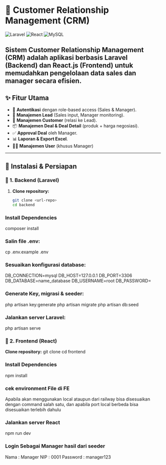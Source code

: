 # 🌟 Customer Relationship Management (CRM)

![Laravel](https://img.shields.io/badge/Laravel-10.x-red?style=for-the-badge&logo=laravel)
![React](https://img.shields.io/badge/React-18.x-61DAFB?style=for-the-badge&logo=react)
![MySQL](https://img.shields.io/badge/MySQL-8.x-4479A1?style=for-the-badge&logo=mysql)

Sistem **Customer Relationship Management (CRM)** adalah aplikasi berbasis **Laravel (Backend)** dan **React.js (Frontend)** untuk memudahkan pengelolaan data **sales** dan **manager** secara efisien.  
---

## ✨ Fitur Utama
- 🔑 **Autentikasi** dengan role-based access (Sales & Manager).
- 👤 **Manajemen Lead** (Sales input, Manager monitoring).
- 🧾 **Manajemen Customer** (relasi ke Lead).
- 📦 **Manajemen Deal & Deal Detail** (produk + harga negosiasi).
- ✅ **Approval Deal** oleh Manager.
- 📊 **Laporan & Export Excel**.
- 👨‍💼 **Manajemen User** (khusus Manager)
---

## 🚀 Instalasi & Persiapan

### 🔹 1. Backend (Laravel)

1. **Clone repository:**
   ```bash
   git clone <url-repo>
   cd backend

### Install Dependencies

composer install

### Salin file .env:

cp .env.example .env


### Sesuaikan konfigurasi database:

DB_CONNECTION=mysql
DB_HOST=127.0.0.1
DB_PORT=3306
DB_DATABASE=name_database
DB_USERNAME=root
DB_PASSWORD=

### Generate Key, migrasi & seeder:

php artisan key:generate
php artisan migrate
php artisan db:seed


### Jalankan server Laravel:

php artisan serve


### 🔹 2. Frontend (React)
**Clone repository:**
   git clone <url-repo>
   cd frontend

### Install Dependencies

npm install

### cek environment File di FE

Apabila akan menggunakan local ataupun dari railway bisa disesuaikan dengan command salah satu, dan apabila port local berbeda bisa disesuaikan terlebih dahulu

### Jalankan server React

npm run dev

### Login Sebagai Manager hasil dari seeder
Nama : Manager
NIP : 0001
Password : manager123
   
